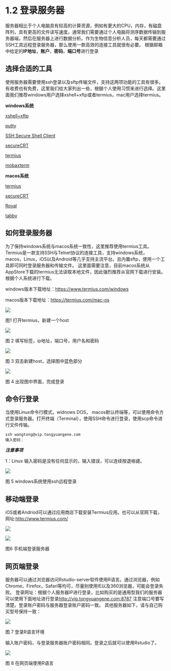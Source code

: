 # 1.2 登录服务器

服务器相比于个人电脑具有较高的计算资源，例如有更大的CPU，内存，有磁盘阵列，具有更高的文件读写速度。通常我们需要通过个人电脑将测序数据传输到服务器端，然后在服务器上进行数据分析。作为生物信息分析人员，每天都需要通过SSH工具远程登录服务器，那么使用一款高效的连接工具就很有必要。 根据邮箱中给定的**IP地址**，**账户**，**密码**，**端口号**进行登录

## 选择合适的工具

使用服务器需要使用ssh登录以及sftp传输文件，支持这两项功能的工具有很多。有收费也有免费，这里我们给大家列出一些，根据个人使用习惯来进行选择。这里面我们推荐windows用户选择xshell+xftp或者termius，mac用户选择termius。

**windows系统**

[xshell+xftp](https://www.xshell.com/zh/free-for-home-school/)

[putty](https://www.chiark.greenend.org.uk/~sgtatham/putty/)

[SSH Secure Shell Client](https://www.ssh.com/ssh/)

[secureCRT](https://www.vandyke.com/products/securecrt/)

[termius](https://www.termius.com)

[mobaxterm](https://mobaxterm.mobatek.net/download.html)

**macos系统**

[termius](https://www.termius.com)

[secureCRT](https://www.vandyke.com/products/securecrt/)

[Royal](https://www.royalapps.com/ts/mac/features)

[tabby](https://tabby.sh/)

## 如何登录服务器

为了保持windows系统与macos系统一致性，这里推荐使用termius工具。Termius是一款支持SSH与Telnet协议的连接工具，支持windows系统，macos，Linux，iOS以及Android等几乎支持主流平台。且内置sftp，使用一个工具即可同时登录服务器和传输文件。 这里面需要注意，目前macos系统从AppStore下载的termius无法读取本地文件，因此强烈推荐从官网下载进行安装。根据个人系统进行下载。

windows版本下载地址：<https://www.termius.com/windows>

macos版本下载地址：<https://termius.com/mac-os>

![](./images/login1.png)

图1 打开termius，新建一个host

![](./images/login2.png)

图 2 填写标签，ip地址，端口号，用户名和密码

![](./images/login3.png)

图 3 双击新建host，选择图中蓝色部分

![](./images/login4.png)

图 4 出现图中界面，完成登录

## 命令行登录

当使用Linux命令行模式，widnows DOS， macos默认终端等，可以使用命令方式登录服务器。打开终端（Terminal），使用SSH命令进行登录，使用scp命令进行文件传输。

```         
ssh wangtong@vip.tongyuangene.com  
输入密码：
```


***注意事项***

1：Linux 输入密码是没有任何显示的，输入错误，可以连续按退格键。


![](./images/login5.png)

图 5 windows系统使用ssh远程登录

## 移动端登录

iOS或者Andriod可以通过应用商店下载安装Termius应用。也可以从官网下载，网址:<http://www.termius.com/>


![](images/login7.jpg)

![](images/login8.jpg)


图6 手机端登录服务器

## 网页端登录

服务器可以通过浏览器访问Rstudio-server软件使用R语言。通过浏览器，例如Chrome，Firefox，Safari等均可，尽量别使用IE以及360浏览器，可能会登录失败。 登录网址：根据个人服务器IP进行登录，比如购买的是通用型我们的服务器可以使用下面地址进行登录<http://vip.tongyuangene.com:8787> 注意端口号要写清楚。登录账户密码与服务器登录账户密码一致。 其他服务器如下，请与自己购买型号保持一致：

![](images/login9.png)

图 7 登录R语言环境

输入账户密码，与登录服务器账户密码相同。登录之后就可以使用Rstudio了。

![](images/login10.png)

图 8 在网页端使用R语言
